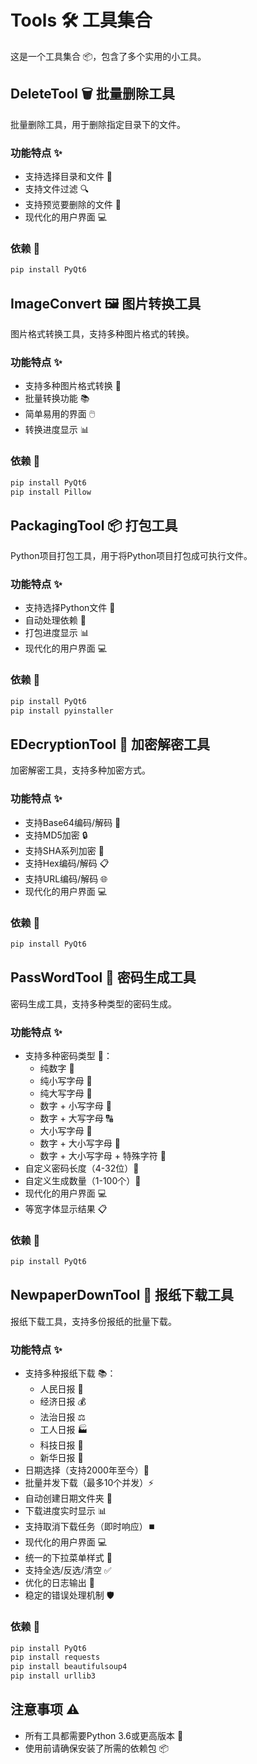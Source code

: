 # Tools 🛠️ 工具集合

这是一个工具集合 📦，包含了多个实用的小工具。

## DeleteTool 🗑️ 批量删除工具

批量删除工具，用于删除指定目录下的文件。

### 功能特点 ✨
- 支持选择目录和文件 📂
- 支持文件过滤 🔍
- 支持预览要删除的文件 👀
- 现代化的用户界面 💻

### 依赖 📌
```bash
pip install PyQt6
```

## ImageConvert 🖼️ 图片转换工具

图片格式转换工具，支持多种图片格式的转换。

### 功能特点 ✨
- 支持多种图片格式转换 🔄
- 批量转换功能 📚
- 简单易用的界面 🖱️
- 转换进度显示 📊

### 依赖 📌
```bash
pip install PyQt6
pip install Pillow
```

## PackagingTool 📦 打包工具

Python项目打包工具，用于将Python项目打包成可执行文件。

### 功能特点 ✨
- 支持选择Python文件 🐍
- 自动处理依赖 🔄
- 打包进度显示 📊
- 现代化的用户界面 💻

### 依赖 📌
```bash
pip install PyQt6
pip install pyinstaller
```

## EDecryptionTool 🔐 加密解密工具

加密解密工具，支持多种加密方式。

### 功能特点 ✨
- 支持Base64编码/解码 📝
- 支持MD5加密 🔒
- 支持SHA系列加密 🔑
- 支持Hex编码/解码 📋
- 支持URL编码/解码 🌐
- 现代化的用户界面 💻

### 依赖 📌
```bash
pip install PyQt6
```

## PassWordTool 🔑 密码生成工具

密码生成工具，支持多种类型的密码生成。

### 功能特点 ✨
- 支持多种密码类型 🎯：
  - 纯数字 🔢
  - 纯小写字母 📝
  - 纯大写字母 📝
  - 数字 + 小写字母 🔡
  - 数字 + 大写字母 🔠
  - 大小写字母 📄
  - 数字 + 大小写字母 📑
  - 数字 + 大小写字母 + 特殊字符 🎲
- 自定义密码长度（4-32位）📏
- 自定义生成数量（1-100个）🔢
- 现代化的用户界面 💻
- 等宽字体显示结果 📋

### 依赖 📌
```bash
pip install PyQt6
```

## NewpaperDownTool 📰 报纸下载工具

报纸下载工具，支持多份报纸的批量下载。

### 功能特点 ✨
- 支持多种报纸下载 📚：
  - 人民日报 📰
  - 经济日报 💰
  - 法治日报 ⚖️
  - 工人日报 🏭
  - 科技日报 🔬
  - 新华日报 📰
- 日期选择（支持2000年至今）📅
- 批量并发下载（最多10个并发）⚡
- 自动创建日期文件夹 📁
- 下载进度实时显示 📊
- 支持取消下载任务（即时响应）⏹️
- 现代化的用户界面 💻
- 统一的下拉菜单样式 🎨
- 支持全选/反选/清空 ✅
- 优化的日志输出 📝
- 稳定的错误处理机制 🛡️

### 依赖 📌
```bash
pip install PyQt6
pip install requests
pip install beautifulsoup4
pip install urllib3
```

## 注意事项 ⚠️
- 所有工具都需要Python 3.6或更高版本 🐍
- 使用前请确保安装了所需的依赖包 📦 